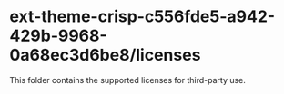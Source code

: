 # ext-theme-crisp-c556fde5-a942-429b-9968-0a68ec3d6be8/licenses

This folder contains the supported licenses for third-party use.
